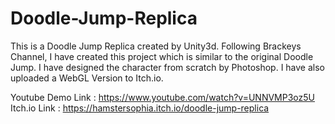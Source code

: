 # Doodle-Jump-Replica
 This is a Doodle Jump Replica created by Unity3d. Following Brackeys Channel, I have created this project which is similar to the original Doodle Jump. I have designed the character from scratch by Photoshop. I have also uploaded a WebGL Version to Itch.io.

Youtube Demo Link : https://www.youtube.com/watch?v=UNNVMP3oz5U
Itch.io Link : https://hamstersophia.itch.io/doodle-jump-replica
